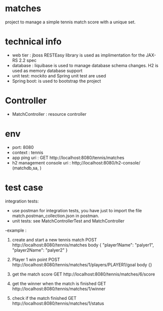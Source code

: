 # matches
project to manage a simple tennis match score with a unique set.

# technical info
- web tier :  jboss RESTEasy library is used as implimentation for the JAX-RS 2.2 spec
- database : liquibase is used to manage database schema changes.
           H2 is used as memory database support
- unit test: mockito and Spring unit test are used
- Spring boot:  is used to bootstrap the project

# Controller
- MatchController : resource controller

# env 
- port: 8080
- context : tennis
- app ping uri : GET http://localhost:8080/tennis/matches 
- h2 management console uri : http;//localhost:8080/h2-console/ (matchdb,sa, )


# test case
integration tests:
- use postman for integration tests, you have just to import the file match.postman_collection.json
in postman.
- unit tests:
see MatchControllerTest and  MatchController

-example :

1. create and start a new tennis match
POST http://localhost:8080/tennis/matches
body {
         "player1Name": "palyer1",
         "player2Name": "palyer2"
     }
2. Player 1 win point
POST http://localhost:8080/tennis/matches/1/players/PLAYER1/goal
body {}

3. get the match score
GET http://localhost:8080/tennis/matches/6/score

4. get the winner when the match is finished
GET http://localhost:8080/tennis/matches/1/winner

5. check if the match finished
GET http://localhost:8080/tennis/matches/1/status

